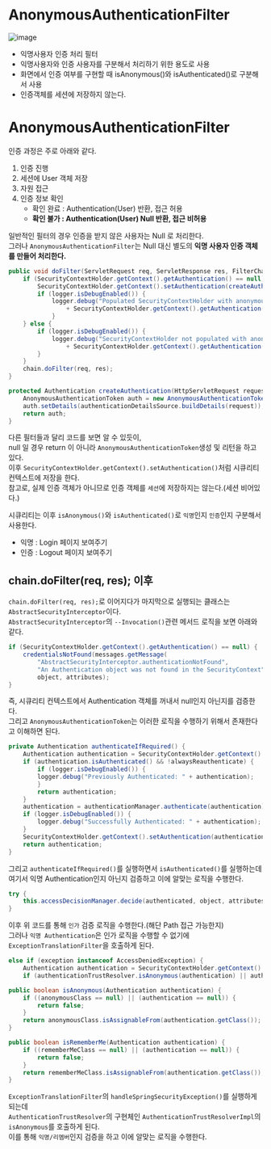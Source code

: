 AnonymousAuthenticationFilter
===============================
![image](https://user-images.githubusercontent.com/50267433/129204106-4afc0a7c-9001-480e-9a46-19f623705d14.png)


* 익명사용자 인증 처리 필터 
* 익명사용자와 인증 사용자를 구분해서 처리하기 위한 용도로 사용  
* 화면에서 인증 여부를 구현할 때 isAnonymous()와 isAuthenticated()로 구분해서 사용
* 인증객체를 세션에 저장하지 않는다.   
  
# AnonymousAuthenticationFilter  
인증 과정은 주로 아래와 같다.   

1. 인증 진행
2. 세션에 User 객체 저장 
3. 자원 접근 
4. 인증 정보 확인  
    * 확인 완료 : Authentication(User) 반환, 접근 허용   
    * **확인 불가 : Authentication(User) Null 반환, 접근 비허용**   
   
일반적인 필터의 경우 인증을 받지 않은 사용자는 Null 로 처리한다.       
그러나 `AnonymousAuthenticationFilter`는 Null 대신 별도의 **익명 사용자 인증 객체를 만들어 처리한다.**       


```java
public void doFilter(ServletRequest req, ServletResponse res, FilterChain chain) throws IOException, ServletException {
    if (SecurityContextHolder.getContext().getAuthentication() == null) {
        SecurityContextHolder.getContext().setAuthentication(createAuthentication((HttpServletRequest) req));
        if (logger.isDebugEnabled()) {
            logger.debug("Populated SecurityContextHolder with anonymous token: '"
                + SecurityContextHolder.getContext().getAuthentication() + "'");
			}
    } else {
        if (logger.isDebugEnabled()) {
            logger.debug("SecurityContextHolder not populated with anonymous token, as it already contained: '"
                + SecurityContextHolder.getContext().getAuthentication() + "'");
        }
    }
    chain.doFilter(req, res);
}

protected Authentication createAuthentication(HttpServletRequest request) {
    AnonymousAuthenticationToken auth = new AnonymousAuthenticationToken(key, principal, authorities);
    auth.setDetails(authenticationDetailsSource.buildDetails(request));
    return auth;
}   
```
다른 필터들과 달리 코드를 보면 알 수 있듯이,     
null 일 경우 return 이 아니라 `AnonymousAuthenticationToken`생성 및 리턴을 하고 있다.           
이후 `SecurityContextHolder.getContext().setAuthentication()`처럼 시큐리티 컨텍스트에 저장을 한다.          
참고로, 실제 인증 객체가 아니므로 인증 객체를 `세션`에 저장하지는 않는다.(세션 비어있다.)    
  
시큐리티는 이후 `isAnonymous()`와 `isAuthenticated()`로 `익명`인지 `인증`인지 구분해서 사용한다.       

* 익명 : Login 페이지 보여주기 
* 인증 : Logout 페이지 보여주기  

## chain.doFilter(req, res); 이후 
`chain.doFilter(req, res);`로 이어지다가 마지막으로 실행되는 클래스는 `AbstractSecurityInterceptor`이다.       
`AbstractSecurityInterceptor`의 `--Invocation()`관련 메서드 로직을 보면 아래와 같다.     
   
```java
if (SecurityContextHolder.getContext().getAuthentication() == null) {
    credentialsNotFound(messages.getMessage(
        "AbstractSecurityInterceptor.authenticationNotFound",
        "An Authentication object was not found in the SecurityContext"),
        object, attributes);
}
```
즉, 시큐리티 컨텍스트에서 Authentication 객체를 꺼내서 null인지 아닌지를 검증한다.   
그리고 `AnonymousAuthenticationToken`는 이러한 로직을 수행하기 위해서 존재한다고 이해하면 된다.   

```java
private Authentication authenticateIfRequired() {
    Authentication authentication = SecurityContextHolder.getContext().getAuthentication();
    if (authentication.isAuthenticated() && !alwaysReauthenticate) {
        if (logger.isDebugEnabled()) {
	    logger.debug("Previously Authenticated: " + authentication);
        }
        return authentication;
    }
    authentication = authenticationManager.authenticate(authentication);
    if (logger.isDebugEnabled()) {
        logger.debug("Successfully Authenticated: " + authentication);
    }
    SecurityContextHolder.getContext().setAuthentication(authentication);
    return authentication;
}
```
그리고 `authenticateIfRequired()`를 실행하면서 `isAuthenticated()`를 실행하는데      
여기서 익명 Authentication인지 아닌지 검증하고 이에 알맞는 로직을 수행한다.       

```java
try {
    this.accessDecisionManager.decide(authenticated, object, attributes);
}
```
이후 위 코드를 통해 `인가` 검증 로직을 수행한다.(해단 Path 접근 가능한지)           
그러나 `익명 Authentication`은 인가 로직을 수행할 수 없기에 `ExceptionTranslationFilter`을 호출하게 된다.   

```java
else if (exception instanceof AccessDeniedException) {
    Authentication authentication = SecurityContextHolder.getContext().getAuthentication();    
    if (authenticationTrustResolver.isAnonymous(authentication) || authenticationTrustResolver.isRememberMe(authentication)) {
```
```java
public boolean isAnonymous(Authentication authentication) {
    if ((anonymousClass == null) || (authentication == null)) {
        return false;
    }
    return anonymousClass.isAssignableFrom(authentication.getClass());
}

public boolean isRememberMe(Authentication authentication) {
    if ((rememberMeClass == null) || (authentication == null)) {
        return false;
    }
    return rememberMeClass.isAssignableFrom(authentication.getClass());
}
```
`ExceptionTranslationFilter`의 `handleSpringSecurityException()`를 실행하게 되는데         
`AuthenticationTrustResolver`의 구현체인 `AuthenticationTrustResolverImpl`의 `isAnonymous`를 호출하게 된다.       
이를 통해 `익명/리멤버`인지 검증을 하고 이에 알맞는 로직을 수행한다.      
